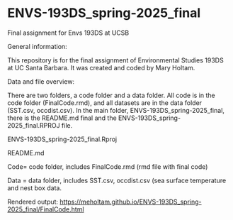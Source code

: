 # ENVS-193DS_spring-2025_final
Final assignment for Envs 193DS at UCSB

General information:

This repository is for the final assignment of Environmental Studies 193DS at UC Santa Barbara. It was created and coded by Mary Holtam. 

Data and file overview:

There are two folders, a code folder and a data folder. All code is in the code folder (FinalCode.rmd), and all datasets are in the data folder (SST.csv, occdist.csv). In the main folder, ENVS-193DS_spring-2025_final, there is the README.md final and the ENVS-193DS_spring-2025_final.RPROJ file.

ENVS-193DS_spring-2025_final.Rproj

README.md

Code= code folder, includes FinalCode.rmd (rmd file with final code)

Data = data folder, includes SST.csv, occdist.csv (sea surface temperature and nest box data.

Rendered output: https://meholtam.github.io/ENVS-193DS_spring-2025_final/FinalCode.html




